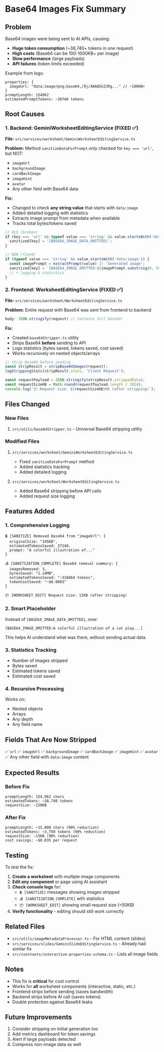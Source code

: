 # Base64 Images Fix Summary

## Problem

Base64 images were being sent to AI APIs, causing:
- **Huge token consumption** (~38,740+ tokens in one request)
- **High costs** (Base64 can be 100-1000KB+ per image)
- **Slow performance** (large payloads)
- **API failures** (token limits exceeded)

Example from logs:
```
properties: {
  imageUrl: "data:image/png;base64,/9j/4AAQSkZJRg..." // ~100KB+
}
promptLength: 154962
estimatedPromptTokens: ~38740 tokens
```

## Root Causes

### 1. Backend: GeminiWorksheetEditingService (FIXED ✅)
**File:** `src/services/worksheet/GeminiWorksheetEditingService.ts`

**Problem:** Method `sanitizeDataForPrompt` only checked for `key === 'url'`, but NOT:
- `imageUrl`
- `backgroundImage`
- `cardBackImage`
- `imageHint`
- `avatar`
- Any other field with Base64 data

**Fix:** 
- Changed to check **any string value** that starts with `data:image`
- Added detailed logging with statistics
- Extracts image prompt from metadata when available
- Tracks total bytes/tokens saved

```typescript
// OLD (broken)
if (key === 'url' && typeof value === 'string' && value.startsWith('data:image')) {
  sanitized[key] = '[BASE64_IMAGE_DATA_OMITTED]';
}

// NEW (fixed)
if (typeof value === 'string' && value.startsWith('data:image')) {
  const imagePrompt = extractPrompt(value) || 'Generated image';
  sanitized[key] = `[BASE64_IMAGE_OMITTED:${imagePrompt.substring(0, 50)}...]`;
  // + logging & statistics
}
```

### 2. Frontend: WorksheetEditingService (FIXED ✅)
**File:** `src/services/worksheet/WorksheetEditingService.ts`

**Problem:** Entire request with Base64 was sent from frontend to backend
```typescript
body: JSON.stringify(request) // Contains full Base64!
```

**Fix:**
- Created `base64Stripper.ts` utility
- Strips Base64 **before** sending to API
- Logs statistics (bytes saved, tokens saved, cost saved)
- Works recursively on nested objects/arrays

```typescript
// Strip Base64 before sending
const stripResult = stripBase64Images(request);
logStrippingStats(stripResult.stats, 'Client Request');

const requestPayload = JSON.stringify(stripResult.strippedData);
const requestSizeKB = Math.round(requestPayload.length / 1024);
console.log(`📦 Request size: ${requestSizeKB}KB (after stripping)`);
```

## Files Changed

### New Files
1. `src/utils/base64Stripper.ts` - Universal Base64 stripping utility

### Modified Files
1. `src/services/worksheet/GeminiWorksheetEditingService.ts`
   - Fixed `sanitizeDataForPrompt` method
   - Added statistics tracking
   - Added detailed logging
   
2. `src/services/worksheet/WorksheetEditingService.ts`
   - Added Base64 stripping before API calls
   - Added request size logging

## Features Added

### 1. Comprehensive Logging
```
🔒 [SANITIZE] Removed Base64 from "imageUrl": {
  originalSize: "145KB",
  estimatedTokensSaved: 37248,
  prompt: "A colorful illustration of..."
}

💰 [SANITIZATION_COMPLETE] Base64 removal summary: {
  imagesRemoved: 3,
  bytesSaved: "1.24MB",
  estimatedTokensSaved: "~318464 tokens",
  tokenCostSaved: "~$0.0003"
}

📦 [WORKSHEET_EDIT] Request size: 12KB (after stripping)
```

### 2. Smart Placeholder
Instead of `[BASE64_IMAGE_DATA_OMITTED]`, now:
```
[BASE64_IMAGE_OMITTED:A colorful illustration of a cat play...]
```
This helps AI understand what was there, without sending actual data.

### 3. Statistics Tracking
- Number of images stripped
- Bytes saved
- Estimated tokens saved
- Estimated cost saved

### 4. Recursive Processing
Works on:
- Nested objects
- Arrays
- Any depth
- Any field name

## Fields That Are Now Stripped

✅ `url`
✅ `imageUrl`
✅ `backgroundImage`
✅ `cardBackImage`
✅ `imageHint`
✅ `avatar`
✅ Any other field with `data:image` content

## Expected Results

### Before Fix
```
promptLength: 154,962 chars
estimatedTokens: ~38,740 tokens
requestSize: ~150KB
```

### After Fix
```
promptLength: ~15,000 chars (90% reduction)
estimatedTokens: ~3,750 tokens (90% reduction)
requestSize: ~15KB (90% reduction)
cost savings: ~$0.035 per request
```

## Testing

To test the fix:

1. **Create a worksheet** with multiple image components
2. **Edit any component** or page using AI assistant
3. **Check console logs** for:
   - `🔒 [SANITIZE]` messages showing images stripped
   - `💰 [SANITIZATION_COMPLETE]` with statistics
   - `📦 [WORKSHEET_EDIT]` showing small request size (<50KB)
4. **Verify functionality** - editing should still work correctly

## Related Files

- `src/utils/imageMetadataProcessor.ts` - For HTML content (slides)
- `src/services/slides/GeminiSlideEditingService.ts` - Already had similar fix
- `src/constants/interactive-properties-schema.ts` - Lists all image fields

## Notes

- This fix is **critical** for cost control
- Works for **all** worksheet components (interactive, static, etc.)
- Frontend strips before sending (saves bandwidth)
- Backend strips before AI call (saves tokens)
- Double protection against Base64 leaks

## Future Improvements

1. Consider stripping on initial generation too
2. Add metrics dashboard for token savings
3. Alert if large payloads detected
4. Compress non-image data as well

